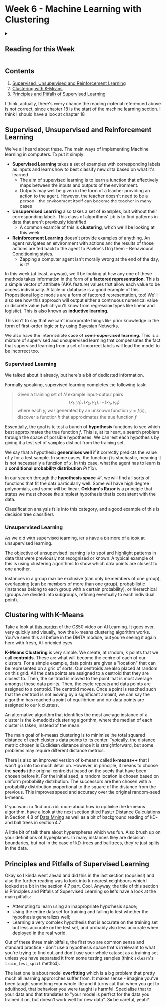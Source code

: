 # Week 6 - Machine Learning with Clustering

<details><summary><h2>Reading for this Week</h2></summary>

## Required Reading

### Lesson 1

Artificial Intelligence: A Modern Approach, Chapter 19 Introduction and Section 19.1

### Lesson 2

[Data Mining: Practical Machine Learning Tools and Techniques, Witten, Frank, Hall, Pal (4th edition, Elsevier 2016)](https://ebookcentral.proquest.com/lib/york-ebooks/detail.action?docID=4708912&pq-origsite=primo) Section 4.8 the start of the section and the first sub-section, titled “Iterative Distance-Based Clustering”

### Lesson 3

Artificial Intelligence: A Modern Approach, Chapter 19, Section 19.2

## Optional Reading

Data Mining: Practical Machine Learning Tools and Techniques, Witten, Frank, Hall, Pal (4th edition, Elsevier 2016) - Section 4.7

</details>

## Contents

1. [Supervised, Unsupervised and Reinforcement Learning](#supervised-unsupervised-and-reinforcement-learning)
2. [Clustering with K-Means](#clustering-with-k-means)
3. [Principles and Pitfalls of Supervised Learning](#principles-and-pitfalls-of-supervised-learning)

I think, actually, there's every chance the reading material referenced above is not correct, since chapter 18 is the start of the machine learning section. I think I should have a look at chapter 18

## Supervised, Unsupervised and Reinforcement Learning

We've all heard about these. The main ways of implementing Machine learning in computers. To put it simply:

- **Supervised Learning** takes a set of examples with corresponding labels as inputs and learns how to best classify new data based on what it's learned
  - The aim of supervised learning is to learn a function that effectively maps between the inputs and outputs of the environment.
  - Outputs may well be given in the form of a teacher providing an action to the agent. However, the teacher doesn't need to be a person - the environment itself can become the teacher in many cases
- **Unsupervised Learning** also takes a set of examples, but without their corresponding labels. This class of algorithms' job is to find patterns in data that aren't previously identified
  - A common example of this is **clustering**, which we'll be looking at this week
- **Reinforcement Learning** doesn't provide examples of anything. An agent navigates an environment with actions and the results of those actions are fed back to the agent to Pavlov's Dog them - Behavioural Conditioning styles.
  - Zapping a computer agent isn't morally wrong at the end of the day, is it?

In this week (at least, anyway), we'll be looking at how any one of these methods takes information in the form of a **factored representation**. This is a simple vector of attribute (AKA feature) values that allow each value to be access individually. A table or database is a good example of this. Propositional logic models are a form of factored representation, too! We'll also see how this approach will output either a continuous numerical value or discrete value (which you'll know from regression types like linear and logistic). This is also known as **inductive learning**.

This isn't to say that we can't incorporate things like prior knowledge in the form of first-order logic or by using Bayesian Networks.

We also have the intermediate case of **semi-supervised learning**. This is a mixture of supervised and unsupervised learning that compensates the fact that supervised learning from a set of incorrect labels will lead the model to be incorrect too.

### Supervised Learning

We talked about it already, but here's a bit of dedicated information.

Formally speaking, supervised learning completes the following task:

> Given a training set of $N$ example input-output pairs $$\qquad(x_1,y_1),(x_2,y_2),\cdots (x_N,y_N)$$ where each $y_j$ was generated by an unknown function $y=f(x)$, discover a function $h$ that approximates the true function $f$

Essentially, the goal is to test a bunch of **hypothesis** functions to see which best approximates the true function $f$. This is, at its heart, a search problem through the space of possible hypotheses. We can test each hypothesis by giving it a test set of samples distinct from the training set.

We say that a hypothesis **generalises well** if it correctly predicts the value of $y$ for a test sample. In some cases, the function $f$ is stochastic, meaning it is not necessarily a function of $x$. In this case, what the agent has to learn is a **conditional probability distribution** $P(Y|x)$.

In our search through the **hypothesis space** $\mathcal{H}$, we will find all sorts of functions that fit the data particularly well. Some will have high degree polynomials, and some will be linear. **Ockham's Razor** is a principle that states we must choose the simplest hypothesis that is consistent with the data.

Classification analysis falls into this category, and a good example of this is decision tree classifiers

### Unsupervised Learning

As we did with supervised learning, let's have a bit more of a look at unsupervised learning.

The objective of unsupervised learning is to spot and highlight patterns in data that were previously not recognised or known. A typical example of this is using clustering algorithms to show which data points are closest to one another.

Instances in a group may be exclusive (can only be members of one group), overlapping (can be members of more than one group), probabilistic (instances belong to each group with a certain probability), or hierarchical (groups are divided into subgroups, refining eventually to each individual point).

## Clustering with K-Means

Take a look at [this portion](https://youtu.be/E4M_IQG0d9g?list=PLBw9d_OueVJS_084gYQexJ38LC2LEhpR4&t=6019) of the CS50 video on AI Learning. It goes over, very quickly and visually, how the k-means clustering algorithm works. You've seen this all before in the DMTA module, but you're seeing it again here with fresh, AI-oriented eyes.

**K-Means Clustering** is very simple. We create, at random, k points that we call **centroids**. These are what will become the centre of each of our clusters. For a simple example, data points are given a "location" that can be represented on a grid of sorts. Our centroids are also placed at random on this grid. All the data points are assigned to a centroid that they are closest to. Then, the centroid is moved to the point that is most average amongst these data points. Then, the cycle repeats and data points are assigned to a centroid. The centroid moves. Once a point is reached such that the centroid is not moving by a significant amount, we can say the algorithm has reached a point of equilibrium and our data points are assigned to our k clusters.

An alternative algorithm that identifies the most average instance of a cluster is the k-medoids clustering algorithm, where the median of each cluster is taken, instead of the mean.

The main goal of k-means clustering is to minimise the total squared distance of each cluster's data points to its center. Typically, the distance metric chosen is Euclidean distance since it is straightforward, but some problems may require different distance metrics.

There is also an improved version of k-means called **k-means++** that I won't go into too much detail on. However, in principle, it means to choose the **seeds** (the original centroids) based on the seeds that have been chosen before it. For the initial seed, a random location is chosen based on uniform probability distribution. The successors are then chosen with a probability distribution proportional to the square of the distance from the previous. This improves speed and accuracy over the original random-seed k-means.

If you want to find out a bit more about how to optimise the k-means algorithm, have a look at the next section titled Faster Distance Calculations in Section 4.8 of [Data Mining](https://ebookcentral.proquest.com/lib/york-ebooks/detail.action?docID=4708912&pq-origsite=primo) as well as a bit of background reading of kD- and ball trees in section 4.7

A little bit of talk there about hyperspheres which was fun. Also brush up on your definitions of hyperplanes. In many instances they are decision boundaries, but not in the case of kD-trees and ball trees, they're just splits in the data.

## Principles and Pitfalls of Supervised Learning

Okay so I kinda went ahead and did this in the last section (oopsies!) and also the further reading was to look into k-nearest neighbours which I looked at a bit in the section 4.7 part. Cool. Anyway, the title of this section is Principles and Pitfalls of Supervised Learning so let's have a look at the main pitfalls:

- Attempting to learn using an inappropriate hypothesis space;
- Using the entire data set for training and failing to test whether the hypothesis generalizes well;
- Learning a very complex hypothesis that is accurate on the training set but less accurate on the test set, and probably also less accurate when deployed in the real world.

Out of these three main pitfalls, the first two are common sense and standard practice - don't use a hypothesis space that's irrelevant to what you're trying to find out, and don't use your whole dataset as a training set unless you have separated it from some testing samples (think `sklearn`'s `train_test_split` method).

The last one is about model **overfitting** which is a big problem that pretty much all learning approaches suffer from. It makes sense - imagine you've been taught something your whole life and it turns out that when you get to adulthood, that behaviour you were taught is harmful. Specialise that to your data and that translates to "your model is perfect for the data you trained it on, but doesn't work well for new data". So be careful, yeah?

